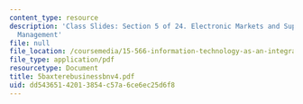 ```yaml
---
content_type: resource
description: 'Class Slides: Section 5 of 24. Electronic Markets and Supply Change
  Management'
file: null
file_location: /coursemedia/15-566-information-technology-as-an-integrating-force-in-manufacturing-spring-2003/dd54365142013854c57a6ce6ec25d6f8_5baxterebusinessbnv4.pdf
file_type: application/pdf
resourcetype: Document
title: 5baxterebusinessbnv4.pdf
uid: dd543651-4201-3854-c57a-6ce6ec25d6f8
---
```


